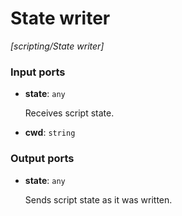 # State writer

_[scripting/State writer]_

### Input ports

* __state__: ` any `


    Receives script state.  


* __cwd__: ` string `

### Output ports

* __state__: ` any `


    Sends script state as it was written.  


